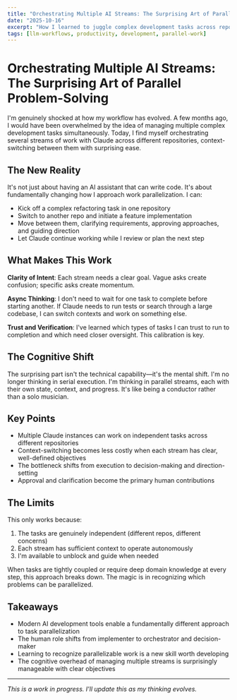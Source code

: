 ```yaml
---
title: "Orchestrating Multiple AI Streams: The Surprising Art of Parallel Problem-Solving"
date: "2025-10-16"
excerpt: "How I learned to juggle complex development tasks across repositories with Claude working in parallel."
tags: [llm-workflows, productivity, development, parallel-work]
---
```


# Orchestrating Multiple AI Streams: The Surprising Art of Parallel Problem-Solving

I'm genuinely shocked at how my workflow has evolved. A few months ago, I would have been overwhelmed by the idea of managing multiple complex development tasks simultaneously. Today, I find myself orchestrating several streams of work with Claude across different repositories, context-switching between them with surprising ease.

## The New Reality

It's not just about having an AI assistant that can write code. It's about fundamentally changing how I approach work parallelization. I can:

- Kick off a complex refactoring task in one repository
- Switch to another repo and initiate a feature implementation
- Move between them, clarifying requirements, approving approaches, and guiding direction
- Let Claude continue working while I review or plan the next step

## What Makes This Work

**Clarity of Intent**: Each stream needs a clear goal. Vague asks create confusion; specific asks create momentum.

**Async Thinking**: I don't need to wait for one task to complete before starting another. If Claude needs to run tests or search through a large codebase, I can switch contexts and work on something else.

**Trust and Verification**: I've learned which types of tasks I can trust to run to completion and which need closer oversight. This calibration is key.

## The Cognitive Shift

The surprising part isn't the technical capability—it's the mental shift. I'm no longer thinking in serial execution. I'm thinking in parallel streams, each with their own state, context, and progress. It's like being a conductor rather than a solo musician.

## Key Points

- Multiple Claude instances can work on independent tasks across different repositories
- Context-switching becomes less costly when each stream has clear, well-defined objectives
- The bottleneck shifts from execution to decision-making and direction-setting
- Approval and clarification become the primary human contributions

## The Limits

This only works because:
1. The tasks are genuinely independent (different repos, different concerns)
2. Each stream has sufficient context to operate autonomously
3. I'm available to unblock and guide when needed

When tasks are tightly coupled or require deep domain knowledge at every step, this approach breaks down. The magic is in recognizing which problems can be parallelized.

## Takeaways

- Modern AI development tools enable a fundamentally different approach to task parallelization
- The human role shifts from implementer to orchestrator and decision-maker
- Learning to recognize parallelizable work is a new skill worth developing
- The cognitive overhead of managing multiple streams is surprisingly manageable with clear objectives

---

*This is a work in progress. I'll update this as my thinking evolves.*
